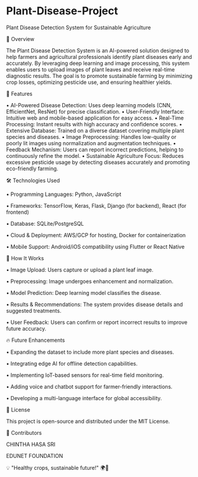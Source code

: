 # Plant-Disease-Project
Plant Disease Detection System for Sustainable Agriculture

🌱 Overview

The Plant Disease Detection System is an AI-powered solution designed to help farmers and agricultural professionals identify plant diseases early and accurately. By leveraging deep learning and image processing, this system enables users to upload images of plant leaves and receive real-time diagnostic results. The goal is to promote sustainable farming by minimizing crop losses, optimizing pesticide use, and ensuring healthier yields.

🚀 Features

•	AI-Powered Disease Detection: Uses deep learning models (CNN, EfficientNet, ResNet) for precise classification.
•	User-Friendly Interface: Intuitive web and mobile-based application for easy access.
•	Real-Time Processing: Instant results with high accuracy and confidence scores.
•	Extensive Database: Trained on a diverse dataset covering multiple plant species and diseases.
•	Image Preprocessing: Handles low-quality or poorly lit images using normalization and augmentation techniques.
•	Feedback Mechanism: Users can report incorrect predictions, helping to continuously refine the model.
•	Sustainable Agriculture Focus: Reduces excessive pesticide usage by detecting diseases accurately and promoting eco-friendly farming.

🛠️ Technologies Used

•	Programming Languages: Python, JavaScript

•	Frameworks: TensorFlow, Keras, Flask, Django (for backend), React (for frontend)

•	Database: SQLite/PostgreSQL

•	Cloud & Deployment: AWS/GCP for hosting, Docker for containerization

•	Mobile Support: Android/iOS compatibility using Flutter or React Native

📖 How It Works

•	Image Upload: Users capture or upload a plant leaf image.

•	Preprocessing: Image undergoes enhancement and normalization.

•	Model Prediction: Deep learning model classifies the disease.

•	Results & Recommendations: The system provides disease details and suggested treatments.

•	User Feedback: Users can confirm or report incorrect results to improve future accuracy.

🔥 Future Enhancements

•	Expanding the dataset to include more plant species and diseases.

•	Integrating edge AI for offline detection capabilities.

•	Implementing IoT-based sensors for real-time field monitoring.

•	Adding voice and chatbot support for farmer-friendly interactions.

•	Developing a multi-language interface for global accessibility.

📜 License

This project is open-source and distributed under the MIT License.

🤝 Contributors

CHINTHA HASA SRI

EDUNET FOUNDATION



💡 "Healthy crops, sustainable future!" 🌍🌾

